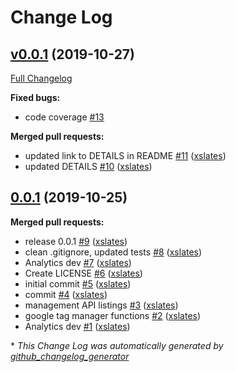 # Change Log

## [v0.0.1](https://github.com/xslates/analytics/tree/v0.0.1) (2019-10-27)
[Full Changelog](https://github.com/xslates/analytics/compare/0.0.1...v0.0.1)

**Fixed bugs:**

- code coverage [\#13](https://github.com/xslates/analytics/issues/13)

**Merged pull requests:**

- updated link to DETAILS in README [\#11](https://github.com/xslates/analytics/pull/11) ([xslates](https://github.com/xslates))
- updated DETAILS [\#10](https://github.com/xslates/analytics/pull/10) ([xslates](https://github.com/xslates))

## [0.0.1](https://github.com/xslates/analytics/tree/0.0.1) (2019-10-25)
**Merged pull requests:**

- release 0.0.1 [\#9](https://github.com/xslates/analytics/pull/9) ([xslates](https://github.com/xslates))
- clean .gitignore, updated tests [\#8](https://github.com/xslates/analytics/pull/8) ([xslates](https://github.com/xslates))
- Analytics dev [\#7](https://github.com/xslates/analytics/pull/7) ([xslates](https://github.com/xslates))
- Create LICENSE [\#6](https://github.com/xslates/analytics/pull/6) ([xslates](https://github.com/xslates))
- initial commit [\#5](https://github.com/xslates/analytics/pull/5) ([xslates](https://github.com/xslates))
- commit [\#4](https://github.com/xslates/analytics/pull/4) ([xslates](https://github.com/xslates))
- management API listings [\#3](https://github.com/xslates/analytics/pull/3) ([xslates](https://github.com/xslates))
- google tag manager functions [\#2](https://github.com/xslates/analytics/pull/2) ([xslates](https://github.com/xslates))
- Analytics dev [\#1](https://github.com/xslates/analytics/pull/1) ([xslates](https://github.com/xslates))



\* *This Change Log was automatically generated by [github_changelog_generator](https://github.com/skywinder/Github-Changelog-Generator)*